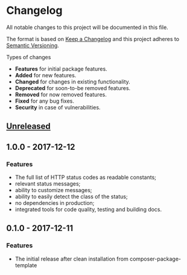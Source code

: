 # Changelog
All notable changes to this project will be documented in this file.

The format is based on [Keep a Changelog](http://keepachangelog.com/en/1.0.0/)
and this project adheres to [Semantic Versioning](http://semver.org/spec/v2.0.0.html).

Types of changes

* **Features** for initial package features.
* **Added** for new features.
* **Changed** for changes in existing functionality.
* **Deprecated** for soon-to-be removed features.
* **Removed** for now removed features.
* **Fixed** for any bug fixes.
* **Security** in case of vulnerabilities.

## [Unreleased]

## 1.0.0 - 2017-12-12

### Features

* The full list of HTTP status codes as readable constants;
* relevant status messages;
* ability to customize messages;
* ability to easily detect the class of the status;
* no dependencies in production;
* integrated tools for code quality, testing and building docs.

## 0.1.0 - 2017-12-11

### Features

* The initial release after clean installation from composer-package-template

[Unreleased]: https://github.com/GinoPane/nano-http-status/compare/v0.1.0...HEAD
